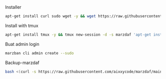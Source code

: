 Installer
```bash
apt-get install curl sudo wget -y && wget https://raw.githubusercontent.com/aixxycode/marzdaf/main/marzdaf.sh && chmod +x marzdaf.sh && ./marzdaf.sh
```
Install with tmux
```bash
apt-get install tmux -y && tmux new-session -d -s marzdaf 'apt-get install curl sudo wget -y && wget https://raw.githubusercontent.com/aixxycode/marzdaf/main/marzdaf.sh && chmod +x marzdaf.sh && ./marzdaf.sh' && tmux attach-session -t marzdaf
```
Buat admin login
```bash
marzban cli admin create --sudo
```
Backup-marzdaf
```bash
bash <(curl -s https://raw.githubusercontent.com/aixxycode/marzdaf/main/marzdaf-backup)
```
